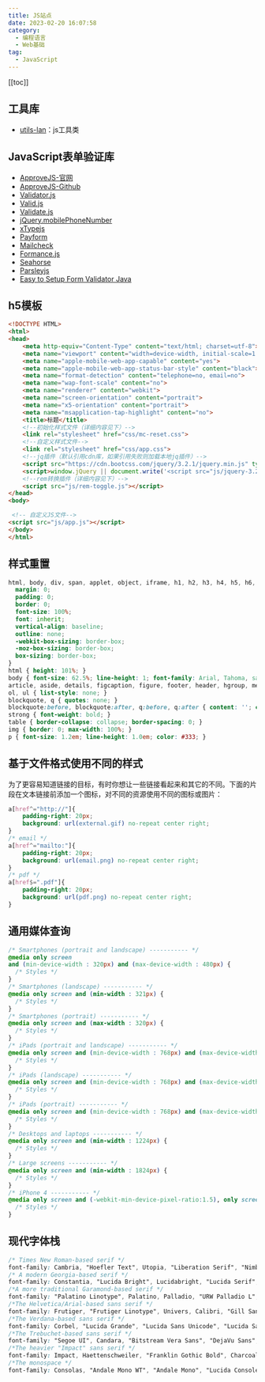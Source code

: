 ```yaml
---
title: JS站点
date: 2023-02-20 16:07:58
category: 
  - 编程语言
  - Web基础
tag: 
  - JavaScript
---
```


<!-- more -->
[[toc]]

## 工具库
- [utils-lan](https://github.com/lanzhsh/react-vue-koa/tree/master/utils-lan)：js工具类

## JavaScript表单验证库
- [ApproveJS-官网](https://charlgottschalk.github.io/approvejs/docs/)
- [ApproveJS-Github](https://github.com/CharlGottschalk/approvejs)
- [Validator.js](https://github.com/validatorjs/validator.js)
- [Valid.js](https://github.com/dleitee/valid.js)
- [Validate.js](https://validatejs.org/)
- [jQuery.mobilePhoneNumber](https://github.com/stripe/jquery.mobilePhoneNumber)
- [xTypejs](https://xtype.js.org/overview)
- [Payform](https://jondavidjohn.github.io/payform/)
- [Mailcheck](https://github.com/mailcheck/mailcheck)
- [Formance.js](http://omarshammas.github.io/formancejs)
- [Seahorse](http://seahorsejs.sourceforge.net/index.php)
- [Parsleyjs](http://parsleyjs.org/)
- [Easy to Setup Form Validator Java](https://www.apphp.com/js-formvalidator/index.php?page=installation)

## h5模板
```html
<!DOCTYPE HTML>
<html>
<head>
    <meta http-equiv="Content-Type" content="text/html; charset=utf-8">
    <meta name="viewport" content="width=device-width, initial-scale=1.0, maximum-scale=1.0, user-scalable=no">
    <meta name="apple-mobile-web-app-capable" content="yes">
    <meta name="apple-mobile-web-app-status-bar-style" content="black">
    <meta name="format-detection" content="telephone=no, email=no">
    <meta name="wap-font-scale" content="no">
    <meta name="renderer" content="webkit">
    <meta name="screen-orientation" content="portrait">
    <meta name="x5-orientation" content="portrait">
    <meta name="msapplication-tap-highlight" content="no">
    <title>标题</title>
    <!--初始化样式文件（详细内容见下）-->
    <link rel="stylesheet" href="css/mc-reset.css">     
    <!--自定义样式文件-->
    <link rel="stylesheet" href="css/app.css">           
    <!--jq插件（默认引用cdn库，如果引用失败则加载本地jq插件）-->
    <script src="https://cdn.bootcss.com/jquery/3.2.1/jquery.min.js" type="text/javascript"></script>
    <script>window.jQuery || document.write('<script src="js/jquery-3.2.1.min.js"><\/script>')</script>
    <!--rem转换插件（详细内容见下）-->
    <script src="js/rem-toggle.js"></script>
</head>
<body>

 <!-- 自定义JS文件-->
<script src="js/app.js"></script>
</body>
</html>
```
## 样式重置
```css
html, body, div, span, applet, object, iframe, h1, h2, h3, h4, h5, h6, p, blockquote, pre, a, abbr, acronym, address, big, cite, code, del, dfn, em, img, ins, kbd, q, s, samp, small, strike, strong, sub, sup, tt, var, b, u, i, center, dl, dt, dd, ol, ul, li, fieldset, form, label, legend, table, caption, tbody, tfoot, thead, tr, th, td, article, aside, canvas, details, embed, figure, figcaption, footer, header, hgroup, menu, nav, output, ruby, section, summary, time, mark, audio, video {
  margin: 0;
  padding: 0;
  border: 0;
  font-size: 100%;
  font: inherit;
  vertical-align: baseline;
  outline: none;
  -webkit-box-sizing: border-box;
  -moz-box-sizing: border-box;
  box-sizing: border-box;
}
html { height: 101%; }
body { font-size: 62.5%; line-height: 1; font-family: Arial, Tahoma, sans-serif; }
article, aside, details, figcaption, figure, footer, header, hgroup, menu, nav, section { display: block; }
ol, ul { list-style: none; }
blockquote, q { quotes: none; }
blockquote:before, blockquote:after, q:before, q:after { content: ''; content: none; }
strong { font-weight: bold; }
table { border-collapse: collapse; border-spacing: 0; }
img { border: 0; max-width: 100%; }
p { font-size: 1.2em; line-height: 1.0em; color: #333; }
```

## 基于文件格式使用不同的样式
为了更容易知道链接的目标，有时你想让一些链接看起来和其它的不同。下面的片段在文本链接前添加一个图标，对不同的资源使用不同的图标或图片：
```css
a[href^="http://"]{
    padding-right: 20px;
    background: url(external.gif) no-repeat center right;
}
/* email */
a[href^="mailto:"]{
    padding-right: 20px;
    background: url(email.png) no-repeat center right;
}
/* pdf */
a[href$=".pdf"]{
    padding-right: 20px;
    background: url(pdf.png) no-repeat center right;
}
```

## 通用媒体查询
```css
/* Smartphones (portrait and landscape) ----------- */
@media only screen
and (min-device-width : 320px) and (max-device-width : 480px) {
  /* Styles */
}
/* Smartphones (landscape) ----------- */
@media only screen and (min-width : 321px) {
  /* Styles */
}
/* Smartphones (portrait) ----------- */
@media only screen and (max-width : 320px) {
  /* Styles */
}
/* iPads (portrait and landscape) ----------- */
@media only screen and (min-device-width : 768px) and (max-device-width : 1024px) {
  /* Styles */
}
/* iPads (landscape) ----------- */
@media only screen and (min-device-width : 768px) and (max-device-width : 1024px) and (orientation : landscape) {
  /* Styles */
}
/* iPads (portrait) ----------- */
@media only screen and (min-device-width : 768px) and (max-device-width : 1024px) and (orientation : portrait) {
  /* Styles */
}
/* Desktops and laptops ----------- */
@media only screen and (min-width : 1224px) {
  /* Styles */
}
/* Large screens ----------- */
@media only screen and (min-width : 1824px) {
  /* Styles */
}
/* iPhone 4 ----------- */
@media only screen and (-webkit-min-device-pixel-ratio:1.5), only screen and (min-device-pixel-ratio:1.5) {
  /* Styles */
}
```

## 现代字体栈
```css
/* Times New Roman-based serif */
font-family: Cambria, "Hoefler Text", Utopia, "Liberation Serif", "Nimbus Roman No9 L Regular", Times, "Times New Roman", serif;
/* A modern Georgia-based serif */
font-family: Constantia, "Lucida Bright", Lucidabright, "Lucida Serif", Lucida, "DejaVu Serif," "Bitstream Vera Serif", "Liberation Serif", Georgia, serif;
/*A more traditional Garamond-based serif */
font-family: "Palatino Linotype", Palatino, Palladio, "URW Palladio L", "Book Antiqua", Baskerville, "Bookman Old Style", "Bitstream Charter", "Nimbus Roman No9 L", Garamond, "Apple Garamond", "ITC Garamond Narrow", "New Century Schoolbook", "Century Schoolbook", "Century Schoolbook L", Georgia, serif;
/*The Helvetica/Arial-based sans serif */
font-family: Frutiger, "Frutiger Linotype", Univers, Calibri, "Gill Sans", "Gill Sans MT", "Myriad Pro", Myriad, "DejaVu Sans Condensed", "Liberation Sans", "Nimbus Sans L", Tahoma, Geneva, "Helvetica Neue", Helvetica, Arial, sans-serif;
/*The Verdana-based sans serif */
font-family: Corbel, "Lucida Grande", "Lucida Sans Unicode", "Lucida Sans", "DejaVu Sans", "Bitstream Vera Sans", "Liberation Sans", Verdana, "Verdana Ref", sans-serif;
/*The Trebuchet-based sans serif */
font-family: "Segoe UI", Candara, "Bitstream Vera Sans", "DejaVu Sans", "Bitstream Vera Sans", "Trebuchet MS", Verdana, "Verdana Ref", sans-serif;
/*The heavier "Impact" sans serif */
font-family: Impact, Haettenschweiler, "Franklin Gothic Bold", Charcoal, "Helvetica Inserat", "Bitstream Vera Sans Bold", "Arial Black", sans-serif;
/*The monospace */
font-family: Consolas, "Andale Mono WT", "Andale Mono", "Lucida Console", "Lucida Sans Typewriter", "DejaVu Sans Mono", "Bitstream Vera Sans Mono", "Liberation Mono", "Nimbus Mono L", Monaco, "Courier New", Courier, monospace;
```

